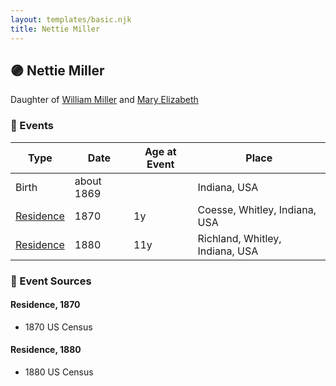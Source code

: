 ```yaml
---
layout: templates/basic.njk
title: Nettie Miller
---
```

## 🟣 Nettie Miller

Daughter of [William Miller](/people/1/1014217) and [Mary Elizabeth](/people/8/84477504)

### 📆 Events

Type | Date | Age at Event | Place
------ | ------ | ------ | ------
Birth | about 1869 |  | Indiana, USA
[Residence](#event-event-0) | 1870 | 1y | Coesse, Whitley, Indiana, USA
[Residence](#event-event-1) | 1880 | 11y | Richland, Whitley, Indiana, USA

### 📰 Event Sources

#### <a id="event-event-0"></a> Residence, 1870
* 1870 US Census

#### <a id="event-event-1"></a> Residence, 1880
* 1880 US Census
